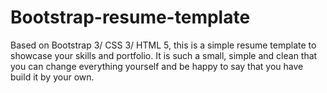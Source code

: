 # Bootstrap-resume-template
Based on Bootstrap 3/ CSS 3/ HTML 5, this is a simple resume template to showcase your skills and portfolio. It is such a small, simple and clean that you can change everything yourself and be happy to say that you have build it by your own.
